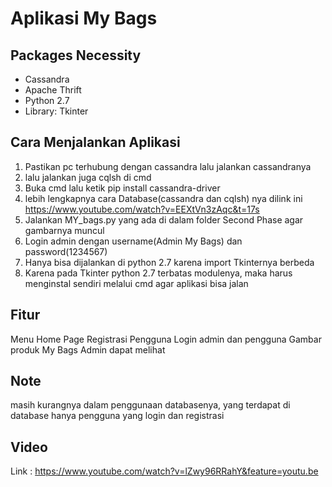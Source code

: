 # Aplikasi My Bags

## Packages Necessity

- Cassandra
- Apache Thrift
- Python 2.7
- Library: Tkinter

## Cara Menjalankan Aplikasi

1. Pastikan pc terhubung dengan cassandra lalu jalankan cassandranya
2. lalu jalankan juga cqlsh di cmd
2. Buka cmd lalu ketik pip install cassandra-driver 
3. lebih lengkapnya cara Database(cassandra dan cqlsh) nya dilink ini https://www.youtube.com/watch?v=EEXtVn3zAqc&t=17s
3. Jalankan MY_bags.py yang ada di dalam folder Second Phase agar gambarnya muncul
4. Login admin dengan username(Admin My Bags) dan password(1234567)
5. Hanya bisa dijalankan di python 2.7 karena import Tkinternya berbeda
6. Karena pada Tkinter python 2.7 terbatas modulenya, maka harus menginstal sendiri melalui cmd agar aplikasi bisa jalan 

## Fitur

 Menu Home Page
 Registrasi Pengguna
 Login admin dan pengguna
 Gambar produk My Bags
 Admin dapat melihat

## Note
masih kurangnya dalam penggunaan databasenya, yang terdapat di database hanya pengguna yang login dan registrasi
## Video
Link : https://www.youtube.com/watch?v=lZwy96RRahY&feature=youtu.be

